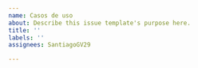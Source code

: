 ```yaml
---
name: Casos de uso
about: Describe this issue template's purpose here.
title: ''
labels: ''
assignees: SantiagoGV29

---
```



